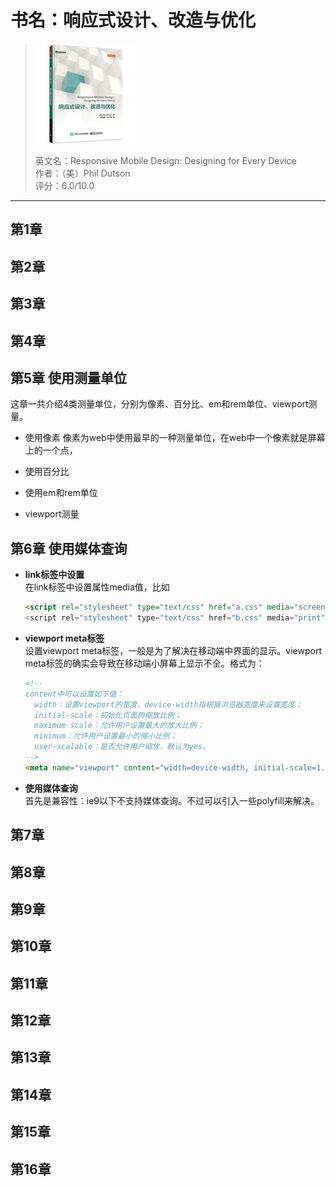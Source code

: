 # 书名：响应式设计、改造与优化
> ![响应式设计、改造与优化](./figures/20160411-sm.jpg)  
>
>英文名：Responsive Mobile Design: Designing for Every Device   
>作者：（美）Phil Dutson  
>评分：6.0/10.0

***

## 第1章

## 第2章

## 第3章

## 第4章

## 第5章 使用测量单位
  这章一共介绍4类测量单位，分别为像素、百分比、em和rem单位、viewport测量。

  - 使用像素
    像素为web中使用最早的一种测量单位，在web中一个像素就是屏幕上的一个点，

  - 使用百分比

  - 使用em和rem单位

  - viewport测量

## 第6章 使用媒体查询

  - **link标签中设置**  
    在link标签中设置属性media值，比如  

    ```html
    <script rel="stylesheet" type="text/css" href="a.css" media="screen">  
    <script rel="stylesheet" type="text/css" href="b.css" media="print">
    ```

  - **viewport meta标签**  
    设置viewport meta标签，一般是为了解决在移动端中界面的显示。viewport meta标签的确实会导致在移动端小屏幕上显示不全。格式为：

    ```html
    <!--
    content中可以设置如下值：
      width：设置viewport的宽度，device-width指根据浏览器宽度来设置宽度；
      initial-scale：初始化页面的缩放比例；
      maximum-scale：允许用户设置最大的放大比例；
      minimum：允许用户设置最小的缩小比例；
      user-scalable：是否允许用户缩放，默认为yes。
    -->
    <meta name="viewport" content="width=device-width, initial-scale=1.0">
    ```

  - **使用媒体查询**  
    首先是兼容性：ie9以下不支持媒体查询。不过可以引入一些polyfill来解决。



## 第7章
## 第8章
## 第9章
## 第10章
## 第11章
## 第12章
## 第13章
## 第14章
## 第15章
## 第16章
